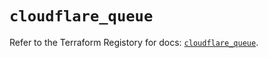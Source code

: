 # `cloudflare_queue`

Refer to the Terraform Registory for docs: [`cloudflare_queue`](https://registry.terraform.io/providers/cloudflare/cloudflare/4.9.0/docs/resources/queue).

